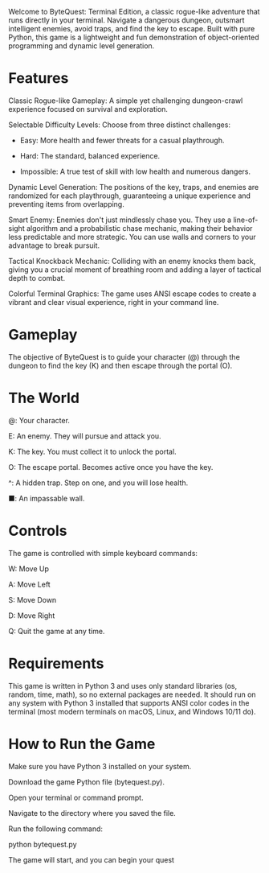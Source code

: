 Welcome to ByteQuest: Terminal Edition, a classic rogue-like adventure that runs directly in your terminal. Navigate a dangerous dungeon, outsmart intelligent enemies, avoid traps, and find the key to escape. Built with pure Python, this game is a lightweight and fun demonstration of object-oriented programming and dynamic level generation.

# Features
Classic Rogue-like Gameplay: A simple yet challenging dungeon-crawl experience focused on survival and exploration.

Selectable Difficulty Levels: Choose from three distinct challenges:

* Easy: More health and fewer threats for a casual playthrough.

* Hard: The standard, balanced experience.

* Impossible: A true test of skill with low health and numerous dangers.

Dynamic Level Generation: The positions of the key, traps, and enemies are randomized for each playthrough, guaranteeing a unique experience and preventing items from overlapping.

Smart Enemy: Enemies don't just mindlessly chase you. They use a line-of-sight algorithm and a probabilistic chase mechanic, making their behavior less predictable and more strategic. You can use walls and corners to your advantage to break pursuit.

Tactical Knockback Mechanic: Colliding with an enemy knocks them back, giving you a crucial moment of breathing room and adding a layer of tactical depth to combat.

Colorful Terminal Graphics: The game uses ANSI escape codes to create a vibrant and clear visual experience, right in your command line.

# Gameplay
The objective of ByteQuest is to guide your character (@) through the dungeon to find the key (K) and then escape through the portal (O).

# The World
@: Your character.

E: An enemy. They will pursue and attack you.

K: The key. You must collect it to unlock the portal.

O: The escape portal. Becomes active once you have the key.

^: A hidden trap. Step on one, and you will lose health.

■: An impassable wall.

# Controls
The game is controlled with simple keyboard commands:

W: Move Up

A: Move Left

S: Move Down

D: Move Right

Q: Quit the game at any time.

# Requirements
This game is written in Python 3 and uses only standard libraries (os, random, time, math), so no external packages are needed. It should run on any system with Python 3 installed that supports ANSI color codes in the terminal (most modern terminals on macOS, Linux, and Windows 10/11 do).

# How to Run the Game
Make sure you have Python 3 installed on your system.

Download the game Python file (bytequest.py).

Open your terminal or command prompt.

Navigate to the directory where you saved the file.

Run the following command:

python bytequest.py

The game will start, and you can begin your quest
